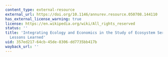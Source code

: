 ```yaml
---
content_type: external-resource
external_url: https://doi.org/10.1146/annurev.resource.050708.144110
has_external_license_warning: true
license: https://en.wikipedia.org/wiki/All_rights_reserved
status: ''
title: 'Integrating Ecology and Economics in the Study of Ecosystem Services: Some
  Lessons Learned'
uid: 357ed217-64cb-45de-8306-dd7735bb417b
wayback_url: ''
---
```

